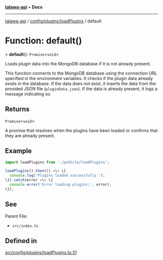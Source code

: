 [**talawa-api**](../../../../README.md) • **Docs**

***

[talawa-api](../../../../modules.md) / [config/plugins/loadPlugins](../README.md) / default

# Function: default()

\> **default**(): `Promise`\<`void`\>

Loads plugin data into the MongoDB database if it is not already present.

This function connects to the MongoDB database using the connection URL specified in the environment variables.
It checks if the plugin data already exists in the database. If the data does not exist, it inserts the data from
the provided JSON file (`pluginData.json`). If the data is already present, it logs a message indicating so.

## Returns

`Promise`\<`void`\>

A promise that resolves when the plugins have been loaded or confirms that they are already present.

## Example

```typescript
import loadPlugins from './path/to/loadPlugins';

loadPlugins().then(() =\> \{
  console.log('Plugins loaded successfully.');
\}).catch(error =\> \{
  console.error('Error loading plugins:', error);
\});
```

## See

Parent File:
- `src/index.ts`

## Defined in

[src/config/plugins/loadPlugins.ts:31](https://github.com/PalisadoesFoundation/talawa-api/blob/60937520d7a29ccf883a9c6a7c2d186bae92a81b/src/config/plugins/loadPlugins.ts#L31)
